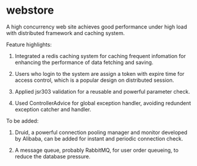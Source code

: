 # webstore
A high concurrency web site achieves good performance under high load with distributed framework and caching system.

Feature highlights:

1. Integrated a redis caching system for caching frequent infomation for enhancing the performance of data fetching and saving.

2. Users who login to the system are assign a token with expire time for access control, which is a popular design on distributed session.

3. Applied jsr303 validation for a reusable and powerful parameter check.

4. Used ControllerAdvice for global exception handler, avoiding redundent exception catcher and handler.

To be added:

1. Druid, a powerful connection pooling manager and monitor developed by Alibaba, can be added for instant and periodic connection check.

2. A message queue, probably RabbitMQ, for user order queueing, to reduce the database pressure.




